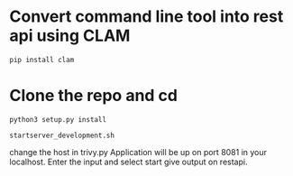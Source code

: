 # Convert command line tool into rest api using CLAM 
```
pip install clam

```
# Clone the repo  and cd 
```
python3 setup.py install 

startserver_development.sh
```
change the host in trivy.py
Application will be up on port 8081 in your localhost.
Enter the input and select start give output on restapi.
